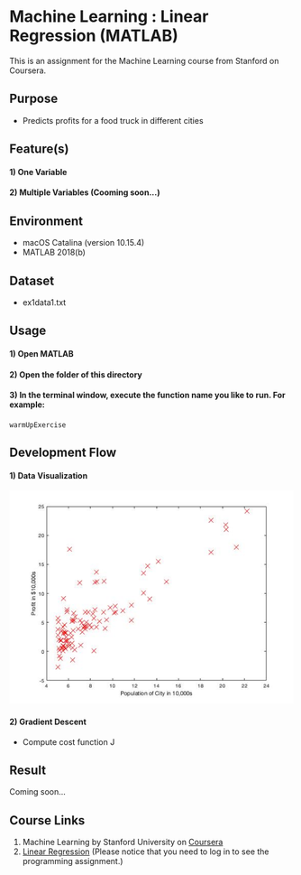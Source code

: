 # Machine Learning : Linear Regression (MATLAB)
This is an assignment for the Machine Learning course from Stanford on Coursera.


## Purpose
- Predicts profits for a food truck in different cities


## Feature(s)
#### 1) One Variable
#### 2) Multiple Variables (Cooming soon...)


## Environment
- macOS Catalina (version 10.15.4)
- MATLAB 2018(b)


## Dataset
- ex1data1.txt


## Usage
#### 1) Open MATLAB
#### 2) Open the folder of this directory
#### 3) In the terminal window, execute the function name you like to run. For example:
```
warmUpExercise
```


## Development Flow
#### 1) Data Visualization
![Scatter plot](img/data-plot.jpg)
#### 2) Gradient Descent
- Compute cost function J


## Result
Coming soon... 

[//]: # (![Result])


## Course Links
1) Machine Learning by Stanford University on [Coursera](https://www.coursera.org/learn/machine-learning)
2) [Linear Regression](https://www.coursera.org/learn/machine-learning/programming/8f3qT/linear-regression) 
(Please notice that you need to log in to see the programming assignment.)
